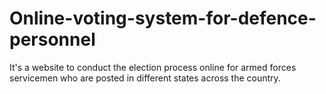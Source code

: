 # Online-voting-system-for-defence-personnel
It's a website to conduct the election process online for armed forces servicemen who are posted in different states across the country.
